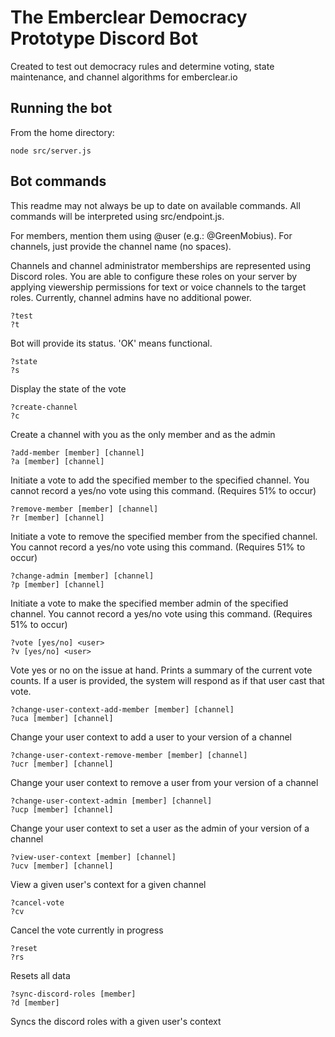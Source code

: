 # The Emberclear Democracy Prototype Discord Bot
Created to test out democracy rules and determine voting, state maintenance, and channel algorithms for emberclear.io

## Running the bot
From the home directory:
```
node src/server.js
```

## Bot commands
This readme may not always be up to date on available commands. All commands will be interpreted using src/endpoint.js.

For members, mention them using @user (e.g.: @GreenMobius).
For channels, just provide the channel name (no spaces).

Channels and channel administrator memberships are represented using Discord roles. You are able to configure these roles on your server by applying viewership permissions for text or voice channels to the target roles. Currently, channel admins have no additional power.

```
?test
?t
```
Bot will provide its status. 'OK' means functional.

```
?state
?s
```
Display the state of the vote

```
?create-channel
?c
```
Create a channel with you as the only member and as the admin

```
?add-member [member] [channel]
?a [member] [channel]
```
Initiate a vote to add the specified member to the specified channel. You cannot record a yes/no vote using this command. (Requires 51% to occur)

```
?remove-member [member] [channel]
?r [member] [channel]
```
Initiate a vote to remove the specified member from the specified channel. You cannot record a yes/no vote using this command. (Requires 51% to occur)

```
?change-admin [member] [channel]
?p [member] [channel]
```
Initiate a vote to make the specified member admin of the specified channel. You cannot record a yes/no vote using this command. (Requires 51% to occur)

```
?vote [yes/no] <user>
?v [yes/no] <user>
```
Vote yes or no on the issue at hand. Prints a summary of the current vote counts. If a user is provided, the system will respond as if that user cast that vote.

```
?change-user-context-add-member [member] [channel]
?uca [member] [channel]
```
Change your user context to add a user to your version of a channel

```
?change-user-context-remove-member [member] [channel]
?ucr [member] [channel]
```
Change your user context to remove a user from your version of a channel

```
?change-user-context-admin [member] [channel]
?ucp [member] [channel]
```
Change your user context to set a user as the admin of your version of a channel

```
?view-user-context [member] [channel]
?ucv [member] [channel]
```
View a given user's context for a given channel

```
?cancel-vote
?cv
```
Cancel the vote currently in progress

```
?reset
?rs
```
Resets all data

```
?sync-discord-roles [member]
?d [member]
```
Syncs the discord roles with a given user's context
